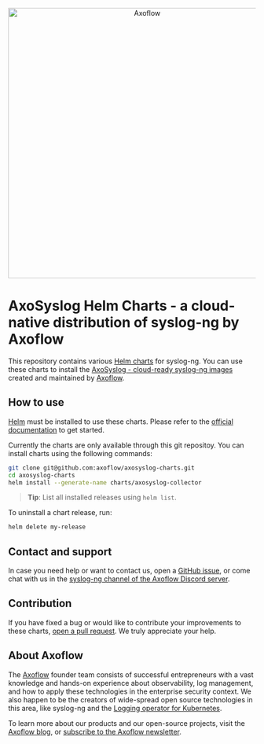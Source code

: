 <p align="center">
  <picture>
    <source media="(prefers-color-scheme: light)" srcset="https://github.com/axoflow/axosyslog-docker/raw/main/docs/axoflow-logo-color.svg">
    <source media="(prefers-color-scheme: dark)" srcset="https://github.com/axoflow/axosyslog-docker/raw/main/docs/axoflow-logo-white.svg">
    <img alt="Axoflow" src="https://github.com/axoflow/axosyslog-docker/raw/main/docs/axoflow-logo-color.svg" width="550">
  </picture>
</p>

# AxoSyslog Helm Charts - a cloud-native distribution of syslog-ng by Axoflow

This repository contains various [Helm charts](https://helm.sh/docs/topics/charts/) for syslog-ng. You can use these charts to install the [AxoSyslog - cloud-ready syslog-ng images](https://github.com/axoflow/axosyslog-docker) created and maintained by [Axoflow](https://axoflow.com).

## How to use

[Helm](https://helm.sh) must be installed to use these charts.
Please refer to the [official documentation](https://helm.sh/docs/intro/install/) to get started.

Currently the charts are only available through this git repositoy.
You can install charts using the following commands:

```bash
git clone git@github.com:axoflow/axosyslog-charts.git
cd axosyslog-charts
helm install --generate-name charts/axosyslog-collector
```

> **Tip**: List all installed releases using `helm list`.

To uninstall a chart release, run:

```bash
helm delete my-release
```

## Contact and support

In case you need help or want to contact us, open a [GitHub issue](https://github.com/axoflow/axosyslog-charts/issues), or come chat with us in the [syslog-ng channel of the Axoflow Discord server](https://discord.gg/4Fzy7D66Qq).

## Contribution

If you have fixed a bug or would like to contribute your improvements to these charts, [open a pull request](https://github.com/axoflow/axosyslog-charts/pulls). We truly appreciate your help.

## About Axoflow

The [Axoflow](https://axoflow.com) founder team consists of successful entrepreneurs with a vast knowledge and hands-on experience about observability, log management, and how to apply these technologies in the enterprise security context. We also happen to be the creators of wide-spread open source technologies in this area, like syslog-ng and the [Logging operator for Kubernetes](https://github.com/kube-logging/logging-operator).

To learn more about our products and our open-source projects, visit the [Axoflow blog](https://axoflow.com/blog/), or [subscribe to the Axoflow newsletter](https://axoflow.com/#newsletter-subscription).
